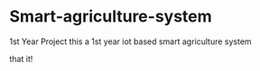 # Smart-agriculture-system
1st Year Project
this a 1st year iot based smart agriculture system

that it!
